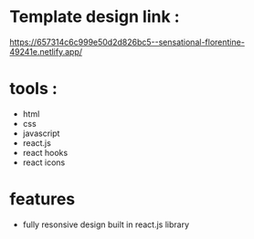 # Template design link :

https://657314c6c999e50d2d826bc5--sensational-florentine-49241e.netlify.app/



# tools :

- html <br>
- css <br>
- javascript <br>
- react.js<br>
- react hooks<br>
- react icons <br>

# features

- fully resonsive design built in react.js library<br>

